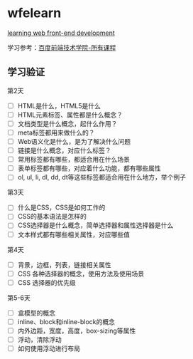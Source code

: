 # wfelearn

[learning web front-end development](https://gnepnail-oahz.github.io/wfelearn/index/index.html)

学习参考：[百度前端技术学院-所有课程](http://ife.baidu.com/course/all)

## 学习验证

第2天
- [ ] HTML是什么，HTML5是什么
- [ ] HTML元素标签、属性都是什么概念？
- [ ] 文档类型是什么概念，起什么作用？
- [ ] meta标签都用来做什么的？
- [ ] Web语义化是什么，是为了解决什么问题
- [ ] 链接是什么概念，对应什么标签？
- [ ] 常用标签都有哪些，都适合用在什么场景
- [ ] 表单标签都有哪些，对应着什么功能，都有哪些属性
- [ ] ol, ul, li, dl, dd, dt等这些标签都适合用在什么地方，举个例子

第3天
- [ ] 什么是CSS，CSS是如何工作的
- [ ] CSS的基本语法是怎样的
- [ ] CSS选择器是什么概念，简单选择器和属性选择器是什么
- [ ] 文本样式都有哪些相关属性，对应哪些值

第4天
- [ ] 背景，边框，列表，链接相关属性
- [ ] CSS 各种选择器的概念，使用方法及使用场景
- [ ] CSS 选择器的优先级

第5-6天
- [ ] 盒模型的概念
- [ ] inline、block和inline-block的概念
- [ ] 内外边距，宽度，高度，box-sizing等属性
- [ ] 浮动，清除浮动
- [ ] 如何使用浮动进行布局